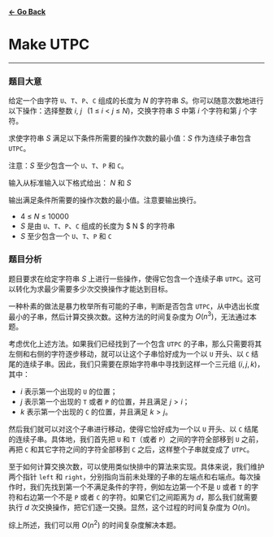 [**← Go Back**](daiyulong2024.github.io)

# Make UTPC

---

### **题目大意**

给定一个由字符 `U`、`T`、`P`、`C` 组成的长度为 $N$ 的字符串 $S$。你可以随意次数地进行以下操作：选择整数 $i,\ j\ \,\ (1\ \leq\ i\ <\ j\ \leq\ N)$，交换字符串 $S$ 中第 $i$ 个字符和第 $j$ 个字符。

求使字符串 $S$ 满足以下条件所需要的操作次数的最小值：$S$ 作为连续子串包含 `UTPC`。

注意：$S$ 至少包含一个 `U`、`T`、`P` 和 `C`。

输入从标准输入以下格式给出： $N$ 和 $S$ 

输出满足条件所需要的操作次数的最小值。注意要输出换行。

- $4\ \leq\ N\ \leq\ 10000$
- $S$ 是由 `U`、`T`、`P`、`C` 组成的长度为 $ N $ 的字符串
- $S$ 至少包含一个 `U`、`T`、`P` 和 `C`

### **题目分析**

题目要求在给定字符串 $S$ 上进行一些操作，使得它包含一个连续子串 `UTPC`。这可以转化为求最少需要多少次交换操作才能达到目标。

一种朴素的做法是暴力枚举所有可能的子串，判断是否包含 `UTPC`，从中选出长度最小的子串，然后计算交换次数。这种方法的时间复杂度为 $O(n^3)$，无法通过本题。

考虑优化上述方法。如果我们已经找到了一个包含 `UTPC` 的子串，那么只需要将其左侧和右侧的字符逐步移动，就可以让这个子串恰好成为一个以 `U` 开头、以 `C` 结尾的连续子串。因此，我们只需要在原始字符串中寻找到这样一个三元组 $(i, j, k)$，其中：
- $i$ 表示第一个出现的 `U` 的位置；
- $j$ 表示第一个出现的 `T` 或者 `P` 的位置，并且满足 $j > i$；
- $k$ 表示第一个出现的 `C` 的位置，并且满足 $k > j$。

然后我们就可以对这个子串进行移动，使得它恰好成为一个以 `U` 开头、以 `C` 结尾的连续子串。具体地，我们首先把 `U` 和 `T`（或者 `P`）之间的字符全部移到 `U` 之前，再把 `C` 和其它字符之间的字符全部移到 `C` 之后，这样整个子串就变成了 `UTPC`。

至于如何计算交换次数，可以使用类似快排中的算法来实现。具体来说，我们维护两个指针 `left` 和 `right`，分别指向当前未处理的子串的左端点和右端点。每次操作时，我们先找到第一个不满足条件的字符，例如左边第一个不是 `U` 或者 `T` 的字符和右边第一个不是 `P` 或者 `C` 的字符。如果它们之间距离为 $d$，那么我们就需要执行 $d$ 次交换操作，把它们逐一交换。显然，这个过程的时间复杂度为 $O(n)$。

综上所述，我们可以用 $O(n^2)$ 的时间复杂度解决本题。
